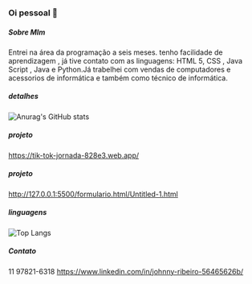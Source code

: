 ### Oi pessoal 👋

##### Sobre MIm
Entrei na área da programação a seis meses. tenho facilidade de aprendizagem , já tive contato com as linguagens: HTML 5, CSS , Java Script , Java e Python.Já trabelhei com vendas de computadores e acessorios de informática  e também como técnico de informática.

##### detalhes 
![Anurag's GitHub stats](https://github-readme-stats.vercel.app/api?username=johnnyribeirobezerra&show_icons=true&theme=merko)

##### projeto
 https://tik-tok-jornada-828e3.web.app/ 
 ##### projeto
 http://127.0.0.1:5500/formulario.html/Untitled-1.html
 


##### linguagens
![Top Langs](https://github-readme-stats.vercel.app/api/top-langs/?username=johnnyribeirobezerra&exclude_repo=Projeto-tik-tok-readme-stats,anuraghazra.github.io)

##### Contato 
11 97821-6318
https://www.linkedin.com/in/johnny-ribeiro-56465626b/



